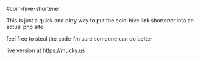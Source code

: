 #coin-hive-shortener

This is just a quick and dirty way to put the coin-hive link shortener into an actual php site

feel free to steal the code i'm sure someone can do better

live version at https://mucky.us
